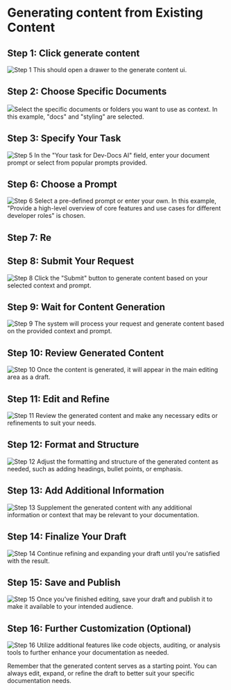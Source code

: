 # Generating content from Existing Content

## Step 1: Click generate content

![Step 1](/img/generate_content_from_existing_content/step_1.png) This should open a drawer to the generate content ui.

## Step 2: Choose Specific Documents

![](/img/generate_content_from_existing_content/step_7.png)Select the specific documents or folders you want to use as context. In this example, "docs" and "styling" are selected.

## Step 3: Specify Your Task

![Step 5](/img/generate_content_from_existing_content/step_5.png) In the "Your task for Dev-Docs AI" field, enter your document prompt or select from popular prompts provided.

## Step 6: Choose a Prompt

![Step 6](/img/generate_content_from_existing_content/step_6.png) Select a pre-defined prompt or enter your own. In this example, "Provide a high-level overview of core features and use cases for different developer roles" is chosen.

## Step 7: Re

## Step 8: Submit Your Request

![Step 8](/img/generate_content_from_existing_content/step_8.png) Click the "Submit" button to generate content based on your selected context and prompt.

## Step 9: Wait for Content Generation

![Step 9](/img/generate_content_from_existing_content/step_9.png) The system will process your request and generate content based on the provided context and prompt.

## Step 10: Review Generated Content

![Step 10](/img/generate_content_from_existing_content/step_10.png) Once the content is generated, it will appear in the main editing area as a draft.

## Step 11: Edit and Refine

![Step 11](/img/generate_content_from_existing_content/step_11.png) Review the generated content and make any necessary edits or refinements to suit your needs.

## Step 12: Format and Structure

![Step 12](/img/generate_content_from_existing_content/step_12.png) Adjust the formatting and structure of the generated content as needed, such as adding headings, bullet points, or emphasis.

## Step 13: Add Additional Information

![Step 13](/img/generate_content_from_existing_content/step_13.png) Supplement the generated content with any additional information or context that may be relevant to your documentation.

## Step 14: Finalize Your Draft

![Step 14](/img/generate_content_from_existing_content/step_14.png) Continue refining and expanding your draft until you're satisfied with the result.

## Step 15: Save and Publish

![Step 15](/img/generate_content_from_existing_content/step_15.png) Once you've finished editing, save your draft and publish it to make it available to your intended audience.

## Step 16: Further Customization (Optional)

![Step 16](/img/generate_content_from_existing_content/step_16.png) Utilize additional features like code objects, auditing, or analysis tools to further enhance your documentation as needed.

Remember that the generated content serves as a starting point. You can always edit, expand, or refine the draft to better suit your specific documentation needs.
